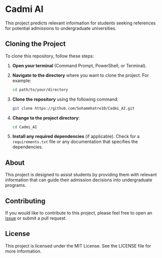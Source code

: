 # Cadmi AI

This project predicts relevant information for students seeking references for potential admissions to undergraduate universities.

## Cloning the Project

To clone this repository, follow these steps:

1. **Open your terminal** (Command Prompt, PowerShell, or Terminal).
   
2. **Navigate to the directory** where you want to clone the project. For example:
   ```bash
   cd path/to/your/directory
   ```

4. **Clone the repository** using the following command:
   ```bash
   git clone https://github.com/Sohammhatre10/Cadmi_AI.git
   ```

5. **Change to the project directory**:
   ```bash
   cd Cadmi_AI
   ```

7. **Install any required dependencies** (if applicable). Check for a `requirements.txt` file or any documentation that specifies the dependencies.

## About

This project is designed to assist students by providing them with relevant information that can guide their admission decisions into undergraduate programs.

## Contributing

If you would like to contribute to this project, please feel free to open an [issue](https://github.com/Sohammhatre10/Cadmi_AI/issues) or submit a pull request.

## License

This project is licensed under the MIT License. See the LICENSE file for more information.
